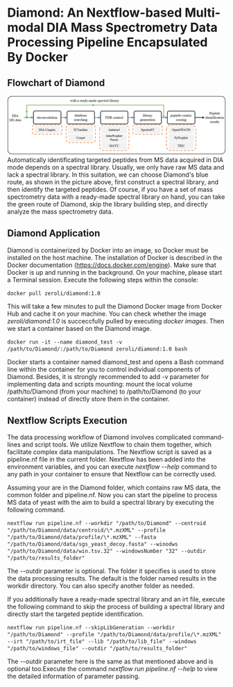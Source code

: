 # Diamond: An Nextflow-based Multi-modal DIA Mass Spectrometry Data Processing Pipeline Encapsulated By Docker

## Flowchart of Diamond
![image](https://github.com/xmuyulab/Diamond/blob/master/images/fig01.png)
Automatically identificating targeted peptides from MS data acquired in DIA mode depends on a spectral library. Usually, we only have raw MS data and lack a spectral library. In this suitation, we can choose Diamond's blue route, as shown in the picture above, first construct a spectral library, and then identify the targeted peptides. Of course, if you have a set of mass spectrometry data with a ready-made spectral library on hand, you can take the green route of Diamond, skip the library building step, and directly analyze the mass spectrometry data.

## Diamond Application
Diamond is containerized by Docker into an image, so Docker must be installed on the host machine. The installation of Docker is described in the Docker documentation (https://docs.docker.com/engine). Make sure that Docker is up and running in the background. On your machine, please start a Terminal session. Execute the following steps within the console:

```shell
docker pull zeroli/diamond:1.0
```

This will take a few minutes to pull the Diamond Docker image from Docker Hub and cache it on your machine. You can check whether the image *zeroli/diamond:1.0* is succeccfully pulled by executing *docker images*. Then we start a container based on the Diamond image.

```shell
docker run -it --name diamond_test -v /path/to/Diamond/:/path/to/Diamond zeroli/diamond:1.0 bash
```

Docker starts a container named diamond_test and opens a Bash command line within the container for you to control individual components of Diamond. Besides, it is strongly recommended to add -v parameter for implementing data and scripts mounting: mount the local volume /path/to/Diamond (from your machine) to /path/to/Diamond (to your container) instead of directly store them in the container.

## Nextflow Scripts Execution
The data processing workflow of Diamond involves complicated command-lines and script tools. We utilize Nextflow to chain them together, which facilitate complex data manipulations. The Nextflow script is saved as a pipeline.nf file in the current folder. Nextflow has been added into the environment variables, and you can execute *nextflow --help* command to any path in your container to ensure that Nextflow can be correctly used. 

Assuming your are in the Diamond folder, which contains raw MS data, the common folder and pipeline.nf. Now you can start the pipeline to process MS data of yeast with the aim to build a spectral library by executing the following command.

```shell
nextflow run pipeline.nf --workdir "/path/to/Diamond" --centroid "/path/to/Diamond/data/centroid/\*.mzXML" --profile "/path/to/Diamond/data/profile/\*.mzXML" --fasta "/path/to/Diamond/data/sgs_yeast_decoy.fasta" --winodws "/path/to/Diamond/data/win.tsv.32" --windowsNumber "32" --outdir "/path/to/results_folder"
```

The --outdir parameter is optional. The folder it specifies is used to store the data processing results. The default is the folder named results in the workdir directory. You can also specify another folder as needed.

If you additionally have a ready-made spectral library and an irt file, execute the following command to skip the process of building a spectral library and directly start the targeted peptide identification. 

```shell
nextflow run pipeline.nf --skipLibGeneration --workdir "/path/to/Diamond" --profile "/path/to/Diamond/data/profile/\*.mzXML" --irt "/path/to/irt_file" --lib "/path/to/lib_file" --windows "/path/to/windows_file" --outdir "/path/to/results_folder"
```

The --outdir parameter here is the same as that mentioned above and is optional too.Execute the command *nextflow run pipeline.nf --help* to view the detailed information of parameter passing.
